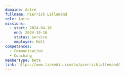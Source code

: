 ```yaml
---
domaine: Autre
fullname: Pierrick Lallemand
role: Autre
missions:
  - start: 2024-04-16
    end: 2024-10-16
    status: service
    employer: Malt
competences:
  - Communication
  - Coaching
memberType: beta
link: https://www.linkedin.com/in/pierricklallemand/
---
```

